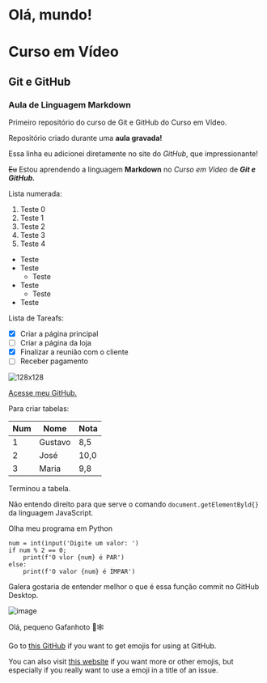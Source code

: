 # Olá, mundo!
# Curso em Vídeo
## Git e GitHub
### Aula de Linguagem Markdown

 Primeiro repositório do curso de Git e GitHub do Curso em Vídeo.

Repositório criado durante uma **aula gravada!**

Essa linha eu adicionei diretamente no site do *GitHub*, que impressionante!

~~Eu~~ Estou aprendendo a linguagem **Markdown** no _Curso em Vídeo_ de _**Git e GitHub.**_

Lista numerada:

1. Teste 0
2. Teste 1
3. Teste 2
4. Teste 3
5. Teste 4

* Teste
* Teste
   * Teste
* Teste
   * Teste
* Teste

Lista de Tareafs:

- [x] Criar a página principal
- [ ] Criar a página da loja
- [x] Finalizar a reunião com o cliente
- [ ] Receber pagamento

![128x128](https://github.com/user-attachments/assets/bf12edc0-af34-456d-b7ef-b5e4cdd58fee)

[Acesse meu GitHub.](https://github.com/savioqm)


Para criar tabelas:

Num | Nome | Nota
---|---|---
1 | Gustavo | 8,5
2 | José | 10,0
3 | Maria | 9,8

Terminou a tabela.

Não entendo direito para que serve o comando `document.getElementByld{}` da linguagem JavaScript.

Olha meu programa em Python
```
num = int(input('Digite um valor: ')
if num % 2 == 0;
    print(f'O vlor {num} é PAR')
else:
    print(f'O valor {num} é ÍMPAR')
```

Galera gostaria de entender melhor o que é essa função commit no GitHub Desktop.

![image](https://github.com/user-attachments/assets/2aab7c60-6de7-4af6-9954-32fc4d610676)



Olá, pequeno Gafanhoto 🖖🕸️

Go to [this GitHub](https://github.com/ikatyang/emoji-cheat-sheet?tab=readme-ov-file#animal-bug) if you want to get emojis for using at GitHub.

You can also visit [this website](https://emojipedia.org/) if you want more or other emojis, but especially if you really want to use a emoji in a title of an issue.
